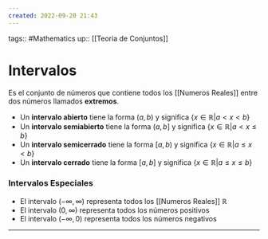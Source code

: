 ```yaml
---
created: 2022-09-20 21:43
---
```

tags:: #Mathematics 
up:: [[Teoria de Conjuntos]]
# Intervalos
Es el conjunto de números que contiene todos los [[Numeros Reales]] entre dos números llamados **extremos**.

- Un **intervalo abierto** tiene la forma $(a,b)$ y significa $\{x \in \mathbb{R}| a < x < b\}$
- Un **intervalo semiabierto** tiene la forma $(a,b]$ y significa $\{x \in \mathbb{R}| a < x \leq b\}$
- Un **intervalo semicerrado** tiene la forma $[a,b)$ y significa $\{x \in \mathbb{R}| a \leq x < b\}$
- Un **intervalo cerrado** tiene la forma $[a,b]$ y significa $\{x \in \mathbb{R}| a \leq x \leq b\}$

### Intervalos Especiales
- El intervalo $(- \infty, \infty)$ representa todos los [[Numeros Reales]] $\mathbb{R}$
- El intervalo $(0, \infty)$ representa todos los números positivos
- El intervalo $(- \infty,0)$ representa todos los números negativos
___
